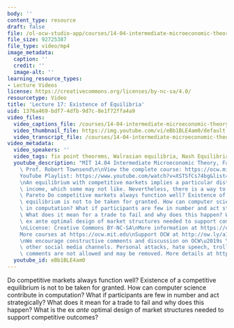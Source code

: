 ```yaml
---
body: ''
content_type: resource
draft: false
file: /ol-ocw-studio-app/courses/14-04-intermediate-microeconomic-theory-fall-2020/ocw_1404_lecture17_2020nov12_360p_16_9.mp4
file_size: 92725387
file_type: video/mp4
image_metadata:
  caption: ''
  credit: ''
  image-alt: ''
learning_resource_types:
- Lecture Videos
license: https://creativecommons.org/licenses/by-nc-sa/4.0/
resourcetype: Video
title: 'Lecture 17: Existence of Equilibria'
uid: 1376a469-bdf7-4dfb-9d7c-8e1f72ffa4a9
video_files:
  video_captions_file: /courses/14-04-intermediate-microeconomic-theory-fall-2020/1kGMNb1LlaQi9vIoKfEWd3hAMNQz5waNC_transcript.webvtt
  video_thumbnail_file: https://img.youtube.com/vi/eBb1BLE4am0/default.jpg
  video_transcript_file: /courses/14-04-intermediate-microeconomic-theory-fall-2020/1kGMNb1LlaQi9vIoKfEWd3hAMNQz5waNC_transcript.pdf
video_metadata:
  video_speakers: ''
  video_tags: fix point theorems, Walrasian equilibria, Nash Equilibria, market games
  youtube_description: "MIT 14.04 Intermediate Microeconomic Theory, Fall 2020\nInstructor:\
    \ Prof. Robert Townsend\n\nView the complete course: https://ocw.mit.edu/courses/14-04-intermediate-microeconomic-theory-fall-2020/\n\
    YouTube Playlist: https://www.youtube.com/watch?v=XSTSfCs74bg&list=PLUl4u3cNGP63wnrKge9vllow3Y2OOOKqF\n\
    \nAn equilibrium with competitive markets implies a particular distribution of\
    \ income, which some may not like. Nevertheless, there is a way to get to any\
    \ Pareto Do competitive markets always function well? Existence of a competitive\
    \ equilibrium is not to be taken for granted. How can computer science contribute\
    \ in computation? What if participants are few in number and act strategically?\
    \ What does it mean for a trade to fail and why does this happen? What is the\
    \ ex ante optimal design of market structures needed to support competitive outcomes?\n\
    \nLicense: Creative Commons BY-NC-SA\nMore information at https://ocw.mit.edu/terms\n\
    More courses at https://ocw.mit.edu\nSupport OCW at http://ow.ly/a1If50zVRlQ\n\
    \nWe encourage constructive comments and discussion on OCW\u2019s YouTube and\
    \ other social media channels. Personal attacks, hate speech, trolling, and inappropriate\
    \ comments are not allowed and may be removed. More details at https://ocw.mit.edu/comments."
  youtube_id: eBb1BLE4am0
---
```

Do competitive markets always function well? Existence of a competitive equilibrium is not to be taken for granted. How can computer science contribute in computation? What if participants are few in number and act strategically? What does it mean for a trade to fail and why does this happen? What is the ex *ante* optimal design of market structures needed to support competitive outcomes?